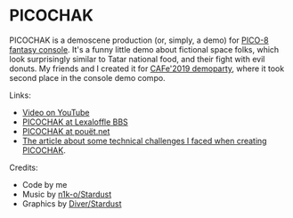 # PICOCHAK

PICOCHAK is a demoscene production (or, simply, a demo) for [PICO-8 fantasy console](https://www.lexaloffle.com/pico-8.php). It's a funny little demo about fictional space folks, which look surprisingly similar to Tatar national food, and their fight with evil donuts. My friends and I created it for [CAFe'2019 demoparty](https://cafeparty.org.ru), where it took second place in the console demo compo.

Links:

- [Video on YouTube](https://www.youtube.com/watch?v=gUooT-v4LIU)
- [PICOCHAK at Lexaloffle BBS](https://www.lexaloffle.com/bbs/?tid=35774)
- [PICOCHAK at pouët.net](https://www.pouet.net/prod.php?which=83557)
- [The article about some technical challenges I faced when creating PICOCHAK](https://megus.org/2020/05/04/making-of-picochak.html).

Credits:

- Code by me
- Music by [n1k-o/Stardust](https://soundcloud.com/n1k-o/picochak-attack-of-donuts-pico-8)
- Graphics by [Diver/Stardust](https://zxart.ee/rus/avtory/d/diver/qid:121913/)
